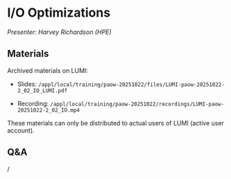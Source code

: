 # I/O Optimizations

*Presenter: Harvey Richardson (HPE)*


## Materials

<!--
Course materials will be made available during and after the course
-->

<!--
Temporary location of materials (for the lifetime of the training project):

-   Slides: `/project/project_465002175/Slides/HPE/07_IO_short_LUMI.pdf`
-->

Archived materials on LUMI:

-   Slides: `/appl/local/training/paow-20251022/files/LUMI-paow-20251022-2_02_IO_LUMI.pdf`

-   Recording: `/appl/local/training/paow-20251022/recordings/LUMI-paow-20251022-2_02_IO.mp4`

These materials can only be distributed to actual users of LUMI (active user account).


## Q&A

/
